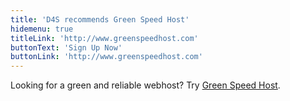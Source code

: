 ```yaml
---
title: 'D4S recommends Green Speed Host'
hidemenu: true
titleLink: 'http://www.greenspeedhost.com'
buttonText: 'Sign Up Now'
buttonLink: 'http://www.greenspeedhost.com'
---
```


Looking for a green and reliable webhost? Try <a href="http://www.greenspeedhost.com">Green Speed Host</a>.